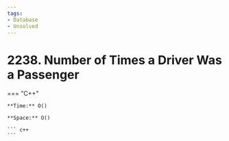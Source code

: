 ```yaml
---
tags:
- Database
- Unsolved
---
```



# 2238. Number of Times a Driver Was a Passenger

=== "C++"

    **Time:** O()

    **Space:** O()

    ``` c++
    ```